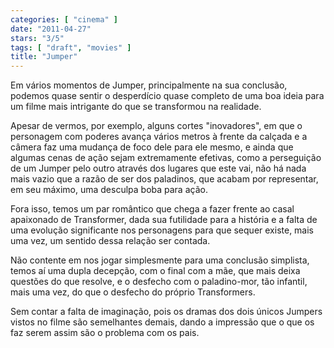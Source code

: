 ```yaml
---
categories: [ "cinema" ]
date: "2011-04-27"
stars: "3/5"
tags: [ "draft", "movies" ]
title: "Jumper"
---
```

Em vários momentos de Jumper, principalmente na sua conclusão, podemos
quase sentir o desperdício quase completo de uma boa ideia para um
filme mais intrigante do que se transformou na realidade.

Apesar de vermos, por exemplo, alguns cortes "inovadores", em que o
personagem com poderes avança vários metros à frente da calçada e a
câmera faz uma mudança de foco dele para ele mesmo, e ainda que algumas
cenas de ação sejam extremamente efetivas, como a perseguição de um
Jumper pelo outro através dos lugares que este vai, não há nada mais
vazio que a razão de ser dos paladinos, que acabam por representar,
em seu máximo, uma desculpa boba para ação.

Fora isso, temos um par romântico que chega a fazer frente ao casal
apaixonado de Transformer, dada sua futilidade para a história e a falta
de uma evolução significante nos personagens para que sequer existe,
mais uma vez, um sentido dessa relação ser contada.

Não contente em nos jogar simplesmente para uma conclusão simplista,
temos aí uma dupla decepção, com o final com a mãe, que mais deixa
questões do que resolve, e o desfecho com o paladino-mor, tão infantil,
mais uma vez, do que o desfecho do próprio Transformers.

Sem contar a falta de imaginação, pois os dramas dos dois únicos
Jumpers vistos no filme são semelhantes demais, dando a impressão que
o que os faz serem assim são o problema com os pais.
